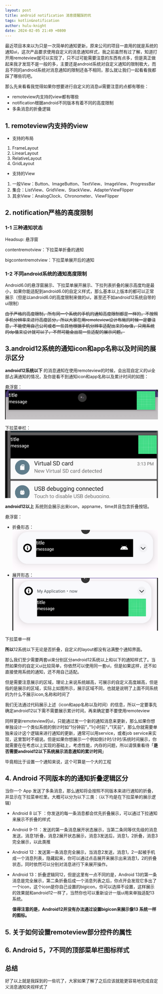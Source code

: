 ```yaml
---
layout: post
title: android notification 消息提醒踩的坑
tags: kotlin&notification
author: hulu-knight
date: 2024-02-05 21:49 +0800
---
```



最近项目本来以为只是一次简单的通知更新，原来公司的项目一直用的就是系统的通知ui，这次产品要求使用自定义的消息通知样式，我之前虽然有过了解，知道打开用remoteview就可以实现了，只不过可能需要注意的东西有点多，但是真正做起来我才发现不是一般的多，主要还是android系统对自定义通知的限制极大，而且不同的android系统对消息通知的限制还各不相同，那么就让我们一起看看我都踩了哪些坑吧。

那么先来看看我觉得如果你想要进行自定义的消息ui需要注意的点都有哪些：
- remoteview内支持的view都有哪些
- notification根据android不同版本有着不同的高度限制
- 多条消息的折叠逻辑


## 1. remoteview内支持的view

- 支持的布局

1. FrameLayout
2. LinearLayout
3. RelativeLayout
4. GridLayout

- 支持的View

1. 一般View：Button、ImageButton、TextView、ImageView、ProgressBar
2. 集合：ListView、GridView、StackView、AdapterViewFlipper
3. 其余View：AnalogClock、Chronometer、ViewFlipper

## 2. notification严格的高度限制

### 1-1 三种通知状态

Headsup: 悬浮窗

contentremotview：下拉菜单折叠的通知

bigcontentremotview：下拉菜单展开后的通知

### 1-2 不同android系统的通知高度限制

Android6.0的悬浮窗展示、下拉菜单展开展示、下拉列表折叠的展示高度均是最小，如果你能适配到android6.0的自定义样式，那么基本以上版本的都可以正常展示（但是以android6.0的高度限制来做的ui，甚至还不如android12系统自带的ui限制）

~~由于严格的高度限制，所有同一个系统的手机的通知高度限制都是一样的，不按照手机分辨率来进行高度区分，所以大家在用remoteview设计布局的时候一定要注意，不能使用自己公司或者一些其他根据手机分辨率适配出来的dp值，只用系统的dp值来设计就可以了，不然可能会出现一些适配的展示问题。~~

## 3.android12系统的通知icon和app名称以及时间的展示区分

**android12系统以下** 的消息通知在使用remoteview的时候，会出现自定义的ui全部占满通知的情况，及你是看不到通知icon和app名称以及累计时间的如图：

悬浮窗：![](https://raw.githubusercontent.com/hulu-knight/Clouding-Pic/master/picture%E5%B1%8F%E5%B9%95%E6%88%AA%E5%9B%BE%202024-02-06%20231444.png)

下拉菜单栏：![](https://raw.githubusercontent.com/hulu-knight/Clouding-Pic/master/picture.png)

**android12以上** 系统则会展示出来icon，appname，time并且包含折叠按钮。

悬浮窗：

- 折叠形态：![](https://raw.githubusercontent.com/hulu-knight/Clouding-Pic/master/picture%E5%B1%8F%E5%B9%95%E6%88%AA%E5%9B%BE%202024-02-06%20235526.png)
- 展开形态：![](https://raw.githubusercontent.com/hulu-knight/Clouding-Pic/master/picture%E5%B1%8F%E5%B9%95%E6%88%AA%E5%9B%BE%202024-02-06%20235521.png)

下拉菜单一样

**所以**12系统以下无论是否折叠，自定义的layout都没有沾满整个通知界面。

那么我们至少需要两套ui来分别区分android12系统以上和以下的通知样式了。当然如果你的自定义ui比较简单，你依然可以使用同一套ui，但是如果这样，还不如直接使用系统的通知，还不用自己适配。



但是需要注意展示的区域，理论上来说系统越高，可展示的自定义高度越高，但是指的是展示的区域，实际上如图所示，展示区域不同，也就是说明了上面不同系统的为什么不展示icon,名称和时间了

我们无法通过代码展示上述（icon和app名称以及时间）的信息，所以一定要事先确定android12以下需不需要展示累计时间，再来确定要不要使用remoteview

同样更新remoteview的ui，只能通过发一个新的通知消息来更新，那么如果你想单独设计一个类似系统的倒计时如“1分钟前”，”1小时前“，”1天前“，那么你就需要单独来设计这个逻辑来进行通知的更新，通常可以用service，或者job service来实现，这里暂时不细说。但是如果你想展示一个例如倒计时/计时/系统时间展示，你就需要在在考虑以上实现的基础上，考虑性能，内存的问题，所以请慎重看待「**是否需要android12以下系统展示消息通知的累计时间**」

毕竟相比于设置一个通知来说，这个可算是一个大的工程

## 4. Android 不同版本的的通知折叠逻辑区分

当你一个 App 发送了多条消息，那么通知将会按照不同版本来进行通知的折叠，并显示在下拉菜单栏里。大概可以分为以下三类：（以下均是在下拉菜单的展示逻辑）

- Android 8 以下 ：你发送的每一条消息都会优先折叠展示，可以通过下拉通知来展示不折叠的样式

- Android 9-11 ：发送的第一条消息展开状态展示，当第二条同等优先级的消息发送，消息1折叠，消息2展开状态展示，消息3发送后，消息1，2折叠，消息3完全展示，以此类推

- Android 12：发送第一条消息完全展示，当消息2发送，消息1，2一起被手机成一个消息列表，隐藏起来，你可以通过点击展开来展示出来消息1，2的折叠状态，同时依然可以分别对消息进行下来展开操作。

- Android 13：折叠逻辑同12，但是这里有一点不同的是，Android 13的第一条消息是完全展示，第二条折叠后成一个消息列表之后，你点开会发现它多出了一个icon，这个icon是你自己设置的bigicon，你可以选择不设置，这样展示的效果就和android12一样了，当然你也可以重新设计一版ui用来单独适配13系统。

  **值得注意的是，Android12并没有办法通过设置bigicon来展示像13 系统一样的图标。**
## 5. 关于如何设置remoteview部分控件的属性



## 6. Android 5，7不同的顶部菜单栏图标样式





## 总结

好了以上就是我踩到的一些坑了，大家如果了解了之后应该就能更容易地完成自定义消息通知央视样式了

